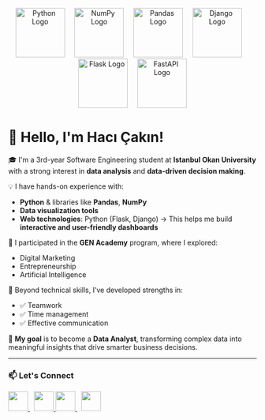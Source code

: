 <p align="center">
  <!-- Python Logo -->
  <img src="https://cdn.jsdelivr.net/gh/devicons/devicon/icons/python/python-original.svg" alt="Python Logo" width="100" />
  &nbsp;&nbsp;&nbsp;
  <!-- NumPy Logo -->
  <img src="https://upload.wikimedia.org/wikipedia/commons/3/31/NumPy_logo_2020.svg" alt="NumPy Logo" width="100" />
  &nbsp;&nbsp;&nbsp;
  <!-- Pandas Logo -->
  <img src="https://upload.wikimedia.org/wikipedia/commons/e/ed/Pandas_logo.svg" alt="Pandas Logo" width="100" />
  &nbsp;&nbsp;&nbsp;
 <!-- Django Logo -->
  <img src="https://upload.wikimedia.org/wikipedia/commons/7/7a/Django_logo.svg" alt="Django Logo" width="100" />
  &nbsp;&nbsp;&nbsp;
  <!-- Flask Logo -->
  <img src="https://images.seeklogo.com/logo-png/27/1/flask-logo-png_seeklogo-273085.png" ![flask-logo-png_seeklogo-273085](https://github.com/user-attachments/assets/5dd8306b-26be-442d-b3ff-7117b58ade90)
alt="Flask Logo" width="100" />
  &nbsp;&nbsp;&nbsp;
  <!-- FastAPI Logo -->
  <img src="https://fastapi.tiangolo.com/img/logo-margin/logo-teal.png" alt="FastAPI Logo" width="100" />
  <!-- FastAPI Logo -->
</p>


# 👋 Hello, I'm Hacı Çakın!

🎓 I'm a 3rd-year Software Engineering student at **Istanbul Okan University** with a strong interest in **data analysis** and **data-driven decision making**.

💡 I have hands-on experience with:
- **Python** & libraries like **Pandas**, **NumPy**
- **Data visualization tools**
- **Web technologies**:  Python (Flask, Django) 
  → This helps me build **interactive and user-friendly dashboards**

🚀 I participated in the **GEN Academy** program, where I explored:
- Digital Marketing
- Entrepreneurship
- Artificial Intelligence

🧠 Beyond technical skills, I’ve developed strengths in:
- ✅ Teamwork
- ✅ Time management
- ✅ Effective communication

🎯 **My goal** is to become a **Data Analyst**, transforming complex data into meaningful insights that drive smarter business decisions.

---

### 📫 Let's Connect

<p align="left">
  <a href="https://www.linkedin.com/in/hacı-çakın42" target="_blank">
    <img src="https://cdn.jsdelivr.net/gh/devicons/devicon/icons/linkedin/linkedin-original.svg" width="40" />
  </a>
  &nbsp;
  <a href="mailto:hacicakin@gmail.com">
    <img src="https://cdn-icons-png.flaticon.com/512/732/732200.png" width="40" />
  </a>
  <a href="https://github.com/hcakn" target="_blank">
    <img src="https://cdn.jsdelivr.net/gh/devicons/devicon/icons/github/github-original.svg" width="40" />
  </a>
  &nbsp;
  <a href="https://www.instagram.com/ha_ckn/" target="_blank">
    <img src="https://upload.wikimedia.org/wikipedia/commons/a/a5/Instagram_icon.png" width="40" />
  </a>
  
</p>



